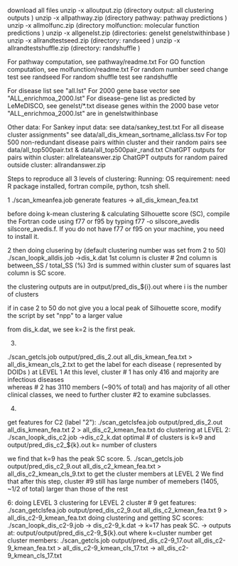download all files 
unzip -x alloutput.zip   (directory output: all clustering outputs ) 
unzip -x allpathway.zip  (directory pathway:  pathway predictions ) 
unzip -x allmolfunc.zip  (directory molfunction: molecular function predictions ) 
unzip -x allgenelst.zip  (directories: genelst  genelstwithinbase ) 
unzip -x allrandtestseed.zip (directory: randseed  ) 
unzip -x allrandtestshuffle.zip (directory: randshuffle ) 

For pathway computation, see pathway/readme.txt
For GO function computation, see molfunction/readme.txt
For random number seed change test see randseed
For random shuffle test see randshuffle

For disease list see "all.lst"
For 2000 gene base vector see "ALL_enrichmoa_2000.lst"
For disease-gene list as predicted by LeMeDISCO, see genelst/*.txt 
disease genes within the 2000 base vetor "ALL_enrichmoa_2000.lst" are in genelstwithinbase

Other data:
For Sankey input data:               see data/sankey_test.txt
For all disease cluster assignments" see data/all_dis_kmean_sortname_allclass.tsv
For top 500 non-redundant disease pairs within cluster and their random pairs see data/all_top500pair.txt & data/all_top500pair_rand.txt
ChatGPT outputs for pairs within cluster: allrelateanswer.zip
ChatGPT outputs for random paired outside cluster: allrandanswer.zip


Steps to reproduce all 3 levels of  clustering: 
Running:
OS requirement:
need R package installed, fortran compile, python, tcsh shell.  

1
./scan_kmeanfea.job  generate features 
-> all_dis_kmean_fea.txt

before doing k-mean clustering & calculating Silhouette score (SC), compile the Fortran code using f77 or f95 by typing
f77 -o  silscore_avedis silscore_avedis.f. If you do not have f77 or f95 on your machine, you need to install it.

2
then doing clusering by  (default clustering number was set from 2 to 50)
./scan_loopk_alldis.job 
->dis_k.dat
1st column is cluster #
2nd column is between_SS / total_SS  (%)
3rd is summed within cluster sum of squares
last column  is SC score.

the clustering outputs are in  output/pred_dis_${i}.out  where i is the number of clusters

if in case 2 to 50 do not give you a local  peak of Silhouette score, modify the script by set "npp" to a larger value

from dis_k.dat, we see k=2 is the first peak. 

3. 
./scan_getcls.job  output/pred_dis_2.out   all_dis_kmean_fea.txt  >  all_dis_kmean_cls_2.txt 
to get the label for each disease ( represented by DOIDs ) at LEVEL 1
At this level, cluster  # 1 has only 416 and majority are infectious diseases  
whereas # 2 has 3110 members (~90% of total) and has majority of all other clinical classes, we need to further cluster 
#2 to examine subclasses.  

4.
get features  for C2 (label "2"):
./scan_getclsfea.job  output/pred_dis_2.out   all_dis_kmean_fea.txt  2  > all_dis_c2_kmean_fea.txt 
do clustering at LEVEL 2:
./scan_loopk_dis_c2.job
->dis_c2_k.dat      optimal # of clusters is k=9
and output/pred_dis_c2_${k}.out     k= number of clusters

we find that k=9 has the peak SC score. 
5. 
./scan_getcls.job  output/pred_dis_c2_9.out   all_dis_c2_kmean_fea.txt  >  all_dis_c2_kmean_cls_9.txt
to get the cluster members at LEVEL 2 
We find that after this step, cluster #9  still has  large number of memebers (1405, ~1/2 of total) 
larger than those of the rest    

6: doing LEVEL 3 clustering for LEVEL 2 cluster # 9
get features:
./scan_getclsfea.job  output/pred_dis_c2_9.out   all_dis_c2_kmean_fea.txt  9  > all_dis_c2-9_kmean_fea.txt
doing clustering and getting SC scores:
./scan_loopk_dis_c2-9.job 
-> dis_c2-9_k.dat  -> k=17 has peak SC. 
-> outputs at: output/output/pred_dis_c2-9_${k}.out  where k=cluster number
get cluster members:
./scan_getcls.job  output/pred_dis_c2-9_17.out   all_dis_c2-9_kmean_fea.txt  >  all_dis_c2-9_kmean_cls_17.txt 
->  all_dis_c2-9_kmean_cls_17.txt

